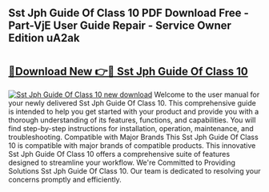 ## Sst Jph Guide Of Class 10 PDF Download Free - Part-VjE User Guide Repair - Service Owner Edition uA2ak

# <h2><a href="http://bc63070.oget.top/?id=Sst+Jph+Guide+Of+Class+10">🔗Download New 👉🔴 Sst Jph Guide Of Class 10</a></h2>

[![Sst Jph Guide Of Class 10 new download](https://i.imgur.com/5g1atiW.png)](http://bc63070.oget.top/?id=Sst+Jph+Guide+Of+Class+10)
Welcome to the user manual for your newly delivered Sst Jph Guide Of Class 10. This comprehensive guide is intended to help you get started with your product and provide you with a thorough understanding of its features, functions, and capabilities. You will find step-by-step instructions for installation, operation, maintenance, and troubleshooting. Compatible with Major Brands This Sst Jph Guide Of Class 10 is compatible with major brands of compatible products. This innovative Sst Jph Guide Of Class 10 offers a comprehensive suite of features designed to streamline your workflow. We're Committed to Providing Solutions Sst Jph Guide Of Class 10. Our team is dedicated to resolving your concerns promptly and efficiently.
